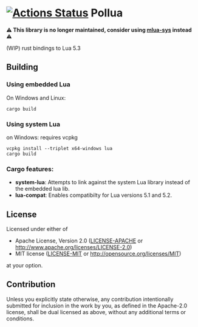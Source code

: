 [![Actions Status]][Github-Actions]
Pollua
=========================

**⚠️ This library is no longer maintained, consider using [mlua-sys](https://crates.io/crates/mlua-sys) instead ⚠️**

(WIP) rust bindings to Lua 5.3

## Building

### Using embedded Lua
On Windows and Linux:
```
cargo build
```
### Using system Lua

on Windows:
requires vcpkg

```
vcpkg install --triplet x64-windows lua
cargo build
```

### Cargo features:
- **system-lua**: Attempts to link against the system Lua library instead of the            embedded lua lib.
- **lua-compat**: Enables compatibilty for Lua versions 5.1 and 5.2.

## License

Licensed under either of

 * Apache License, Version 2.0
   ([LICENSE-APACHE](LICENSE-APACHE) or http://www.apache.org/licenses/LICENSE-2.0)
 * MIT license
   ([LICENSE-MIT](LICENSE-MIT) or http://opensource.org/licenses/MIT)

at your option.

## Contribution

Unless you explicitly state otherwise, any contribution intentionally submitted
for inclusion in the work by you, as defined in the Apache-2.0 license, shall be
dual licensed as above, without any additional terms or conditions.

[Actions Status]: https://github.com/MisterPeModder/Pollua/workflows/CI/badge.svg
[Github-Actions]: https://github.com/MisterPeModder/Pollua/actions
